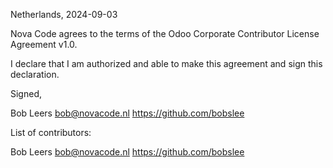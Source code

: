 Netherlands, 2024-09-03

Nova Code agrees to the terms of the Odoo Corporate Contributor License
Agreement v1.0.

I declare that I am authorized and able to make this agreement and sign this
declaration.

Signed,

Bob Leers bob@novacode.nl https://github.com/bobslee

List of contributors:

Bob Leers bob@novacode.nl https://github.com/bobslee
